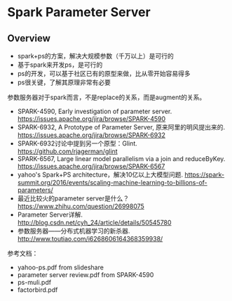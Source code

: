 # Spark Parameter Server

## Overview

* spark+ps的方案，解决大规模参数（千万以上）是可行的
* 基于spark来开发ps，是可行的
* ps的开发，可以基于社区已有的原型来做，比从零开始容易得多
* ps很关键，了解其原理非常有必要
 
参数服务器对于spark而言，不是replace的关系，而是augment的关系。
* SPARK-4590, Early investigation of parameter server. https://issues.apache.org/jira/browse/SPARK-4590
* SPARK-6932, A Prototype of Parameter Server, 原来阿里的明风提出来的. https://issues.apache.org/jira/browse/SPARK-6932
* SPARK-6932讨论中提到另一个原型：Glint. https://github.com/rjagerman/glint
* SPARK-6567, Large linear model parallelism via a join and reduceByKey. https://issues.apache.org/jira/browse/SPARK-6567
* yahoo's Spark+PS architecture，解决10亿以上大模型问题. https://spark-summit.org/2016/events/scaling-machine-learning-to-billions-of-parameters/
* 最近比较火的parameter server是什么？https://www.zhihu.com/question/26998075
* Parameter Server详解. http://blog.csdn.net/cyh_24/article/details/50545780
* 参数服务器——分布式机器学习的新杀器. http://www.toutiao.com/i6268606164368359938/
 
参考文档：
* yahoo-ps.pdf from slideshare
* parameter server review.pdf from SPARK-4590
* ps-muli.pdf
* factorbird.pdf
